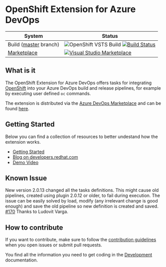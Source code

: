 # OpenShift Extension for Azure DevOps

| System                                                                                                  | Status                                                                                                                                                                                                                                                                                                                                                                                                                                                                                                                                                                                                                                                          |
| ------------------------------------------------------------------------------------------------------- | --------------------------------------------------------------------------------------------------------------------------------------------------------------------------------------------------------------------------------------------------------------------------------------------------------------------------------------------------------------------------------------------------------------------------------------------------------------------------------------------------------------------------------------------------------------------------------------------------------------------------------------------------------------- |
| Build ([master](https://github.com/redhat-developer/openshift-vsts/tree/master) branch)                          | ![OpenShift VSTS Build](https://github.com/redhat-developer/openshift-vsts/workflows/OpenShift%20VSTS%20CI/badge.svg?branch=master) [![Build Status](https://travis-ci.org/redhat-developer/openshift-vsts.svg?branch=master)](https://travis-ci.org/redhat-developer/openshift-vsts) |
| [Marketplace](https://marketplace.visualstudio.com/items?itemName=redhat.openshift-vsts) | [![Visual Studio Marketplace](https://vsmarketplacebadge.apphb.com/version/redhat.openshift-vsts.svg)](https://marketplace.visualstudio.com/items?itemName=redhat.openshift-vsts) 

## What is it

The OpenShift Extension for Azure DevOps offers tasks for integrating [OpenShift](https://github.com/openshift/origin) into your Azure DevOps build and release pipelines, for example by executing user defined `oc` commands.

The extension is distributed via the [Azure DevOps Marketplace](https://marketplace.visualstudio.com/azuredevops) and can be found [here](https://marketplace.visualstudio.com/items?itemName=redhat.openshift-vsts).

## Getting Started

Below you can find a collection of resources to better undestand how the extension works.

* [Getting Started](./docs/getting-started.md)
* [Blog on developers.redhat.com](https://developers.redhat.com/blog/2019/12/05/introduction-to-the-red-hat-openshift-deployment-extension-for-microsoft-azure-devops/)
* [Demo Video](https://www.youtube.com/watch?v=RBwpedmkvow)

## Known Issue

New version 2.0.13 changed all the tasks definitions. This might cause old pipelines, created using plugin 2.0.12 or older, to fail during execution. The issue can be easily solved by load, modify (any irrelevant change is good enough) and save the old pipeline so new definition is created and saved. [#170](https://github.com/redhat-developer/openshift-vsts/issues/170) Thanks to Ludovit Varga.

## How to contribute

If you want to contribute, make sure to follow the [contribution guidelines](./CONTRIBUTING.md) when you open issues or submit pull requests.

You find all the information you need to get coding in the [Development](./docs/development.md) documentation.

